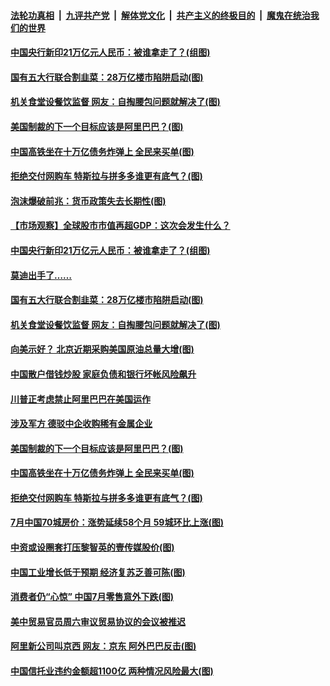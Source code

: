 ####  [法轮功真相](../../../../basic/blob/master/README.md?t=08171531) &nbsp;|&nbsp; [九评共产党](../../../../9ping.md/blob/master/README.md?t=08171531) &nbsp;|&nbsp; [解体党文化](../../../../jtdwh.md/blob/master/README.md?t=08171531)  &nbsp;|&nbsp; [共产主义的终极目的](../../../../gczydzjmd.md/blob/master/README.md?t=08171531) &nbsp;|&nbsp; [魔鬼在统治我们的世界](../../../../mgztzwmdsj.md/blob/master/README.md?t=08171531) 

#### [中国央行新印21万亿元人民币：被谁拿走了？(组图)](../pages/p5/943205.md?t=08171531) 

#### [国有五大行联合割韭菜：28万亿楼市陷阱启动(图)](../pages/p5/943213.md?t=08171531) 

#### [机关食堂设餐饮监督 网友：自掏腰包问题就解决了(图)](../pages/p5/943196.md?t=08171531) 

#### [美国制裁的下一个目标应该是阿里巴巴？(图)](../pages/p5/943087.md?t=08171531) 

#### [中国高铁坐在十万亿债务炸弹上 全民来买单(图)](../pages/p5/943093.md?t=08171531) 

#### [拒绝交付网购车 特斯拉与拼多多谁更有底气？(图)](../pages/p5/943107.md?t=08171531) 

#### [泡沫爆破前兆：货币政策失去长期性(图)](../pages/p5/943209.md?t=08171531) 

#### [【市场观察】全球股市市值再超GDP：这次会发生什么？](../pages/p5/943222.md?t=08171531) 

#### [中国央行新印21万亿元人民币：被谁拿走了？(组图)](../pages/p5/943205.md?t=08171531) 

#### [莫迪出手了……](../pages/p5/943219.md?t=08171531) 

#### [国有五大行联合割韭菜：28万亿楼市陷阱启动(图)](../pages/p5/943213.md?t=08171531) 

#### [机关食堂设餐饮监督 网友：自掏腰包问题就解决了(图)](../pages/p5/943196.md?t=08171531) 

#### [向美示好？ 北京近期采购美国原油总量大增(图)](../pages/p5/943187.md?t=08171531) 

#### [中国散户借钱炒股 家庭负债和银行坏帐风险飙升](../pages/p5/943181.md?t=08171531) 

#### [川普正考虑禁止阿里巴巴在美国运作](../pages/p5/943180.md?t=08171531) 

#### [涉及军方 德驳中企收购稀有金属企业](../pages/p5/943134.md?t=08171531) 

#### [美国制裁的下一个目标应该是阿里巴巴？(图)](../pages/p5/943087.md?t=08171531) 

#### [中国高铁坐在十万亿债务炸弹上 全民来买单(图)](../pages/p5/943093.md?t=08171531) 

#### [拒绝交付网购车 特斯拉与拼多多谁更有底气？(图)](../pages/p5/943107.md?t=08171531) 

#### [7月中国70城房价：涨势延续58个月 59城环比上涨(图)](../pages/p5/943094.md?t=08171531) 

#### [中资或设圈套打压黎智英的壹传媒股价(图)](../pages/p5/943076.md?t=08171531) 

#### [中国工业增长低于预期 经济复苏乏善可陈(图)](../pages/p5/943074.md?t=08171531) 

#### [消费者仍“心惊” 中国7月零售意外下跌(图)](../pages/p5/943071.md?t=08171531) 

#### [美中贸易官员周六审议贸易协议的会议被推迟](../pages/p5/943036.md?t=08171531) 

#### [阿里新公司叫京西 网友：京东 阿外巴巴反击(图)](../pages/p5/943035.md?t=08171531) 

#### [中国信托业违约金额超1100亿 两种情况风险最大(图)](../pages/p5/943006.md?t=08171531) 

